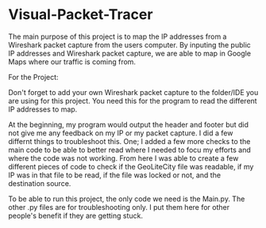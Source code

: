 # Visual-Packet-Tracer

The main purpose of this project is to map the IP addresses from a Wireshark packet capture from the users computer. 
By inputing the public IP addresses and Wireshark packet capture, we are able to map in Google Maps where our traffic is coming from. 

For the Project:

Don't forget to add your own Wireshark packet capture to the folder/IDE you are using for this project. You need this for the program to read the different IP addresses to map. 

At the beginning, my program would output the header and footer but did not give me any feedback on my IP or my packet capture. 
I did a few differnt things to troubleshoot this. 
One; I added a few more checks to the main code to be able to better read where I needed to focu my efforts and where the code was not working. 
From here I was able to create a few different pieces of code to check if the GeoLiteCity file was readable, if my IP was in that file to be read, if the file was locked or not, and the destination source. 

To be able to run this project, the only code we need is the Main.py. The other .py files are for troubleshooting only. I put them here for other people's benefit if they are getting stuck. 

